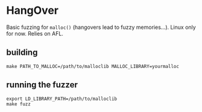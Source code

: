# HangOver

Basic fuzzing for `malloc()` (hangovers lead to fuzzy memories...). Linux only for now. Relies on AFL.

## building

    make PATH_TO_MALLOC=/path/to/malloclib MALLOC_LIBRARY=yourmalloc

## running the fuzzer

    export LD_LIBRARY_PATH=/path/to/malloclib
    make fuzz

